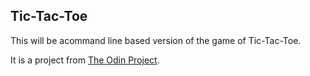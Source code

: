 ## Tic-Tac-Toe

This will be acommand line based version of the game of Tic-Tac-Toe.

It is a project from [The Odin Project](https://www.theodinproject.com/).